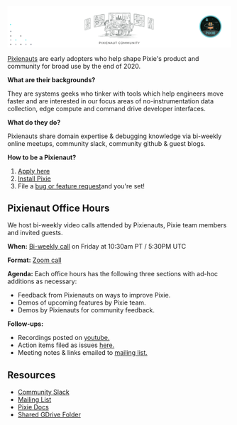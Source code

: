 <p align="center">

  ![Pixie!](pixienaut_banner_v2.png)

</p>

[Pixienauts](https://pixielabs.ai/community) are early adopters who help shape Pixie's product and community for broad use by the end of 2020.  

**What are their backgrounds?** 

They are systems geeks who tinker with tools which help engineers move faster and are interested in our focus areas of no-instrumentation data collection, edge compute and command drive developer interfaces.

**What do they do?** 

Pixienauts share domain expertise & debugging knowledge via bi-weekly online meetups, community slack, community github & guest blogs.

**How to be a Pixienaut?** 

1. [Apply here](https://pixielabs.ai/community)
2. [Install Pixie](https://work.withpixie.ai/)
3.  File a [bug or feature request](https://github.com/pixie-labs/pixie/issues)and you're set!


## Pixienaut Office Hours

We host bi-weekly video calls attended by Pixienauts, Pixie team members and invited guests.

**When:** [Bi-weekly call](https://calendar.google.com/calendar?cid=cGl4aWVsYWJzLmFpXzFvODd2anQ3OG1yNnFhbThnYTNwaHYxZGU0QGdyb3VwLmNhbGVuZGFyLmdvb2dsZS5jb20) on Friday at 10:30am PT / 5:30PM UTC

**Format:** [Zoom call](https://zoom.us/j/6604264204)

**Agenda:** Each office hours has the following three sections with ad-hoc additions as necessary: 
- Feedback from Pixienauts on ways to improve Pixie.
- Demos of upcoming features by Pixie team.
- Demos by Pixienauts for community feedback.

**Follow-ups:** 
- Recordings posted on [youtube.](https://www.youtube.com/channel/UCOMCDRvBVNIS0lCyOmst7eg/videos)
- Action items filed as issues [here.](https://github.com/pixie-labs/pixie/issues)
- Meeting notes & links emailed to [mailing list.](mailto:pixienauts@pixielabs.ai)



## Resources

- [Community Slack](https://slackin.withpixie.ai/)
- [Mailing List](mailto:pixienauts@pixielabs.ai)
- [Pixie Docs](https://work.withpixie.ai/docs)
- [Shared GDrive Folder](https://drive.google.com/drive/folders/0AMBzBO92FQaUUk9PVA)
